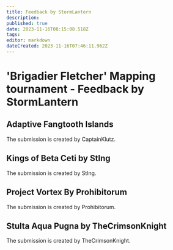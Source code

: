 ```yaml
---
title: Feedback by StormLantern
description: 
published: true
date: 2023-11-16T08:15:08.518Z
tags: 
editor: markdown
dateCreated: 2023-11-16T07:46:11.962Z
---
```


# 'Brigadier Fletcher' Mapping tournament - Feedback by StormLantern

## Adaptive Fangtooth Islands

The submission is created by CaptainKlutz.

## Kings of Beta Ceti by Stlng

The submission is created by Stlng.

## Project Vortex By Prohibitorum

The submission is created by Prohibitorum.

## Stulta Aqua Pugna by TheCrimsonKnight

The submission is created by TheCrimsonKnight.